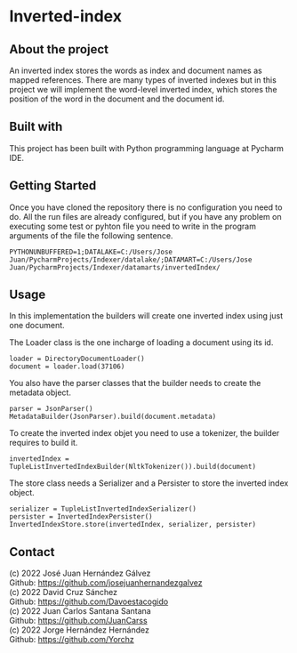 # Inverted-index

## About the project

An inverted index stores the words as index and document names as mapped references. There are many types of inverted indexes but in this project we will implement the word-level inverted index, which stores the position of the word in the document and the document id.

## Built with

This project has been built with Python programming language at Pycharm IDE.

## Getting Started

Once you have cloned the repository there is no configuration you need to do.
All the run files are already configured, but if you have any problem on executing some test or pyhton file you need to write in the program arguments of the file the following sentence.

```
PYTHONUNBUFFERED=1;DATALAKE=C:/Users/Jose Juan/PycharmProjects/Indexer/datalake/;DATAMART=C:/Users/Jose Juan/PycharmProjects/Indexer/datamarts/invertedIndex/
```
## Usage 

In this implementation the builders will create one inverted index using just one document.

The Loader class is the one incharge of loading a document using its id. 
```
loader = DirectoryDocumentLoader()
document = loader.load(37106)
```

You also have the parser classes that the builder needs to create the metadata object.

```
parser = JsonParser()
MetadataBuilder(JsonParser).build(document.metadata)
```

To create the inverted index objet you need to use a tokenizer, the builder requires to build it.

```
invertedIndex = TupleListInvertedIndexBuilder(NltkTokenizer()).build(document)
```

The store class needs a Serializer and a Persister to store the inverted index object.

```
serializer = TupleListInvertedIndexSerializer()
persister = InvertedIndexPersister()
InvertedIndexStore.store(invertedIndex, serializer, persister)
```
## Contact

(c) 2022 José Juan Hernández Gálvez 
<br>Github: https://github.com/josejuanhernandezgalvez<br> 
(c) 2022 David Cruz Sánchez          
Github: https://github.com/Davoestacogido<br>
(c) 2022 Juan Carlos Santana Santana 
<br>Github: https://github.com/JuanCarss<br>
(c) 2022 Jorge Hernández Hernández    
Github: https://github.com/Yorchz
